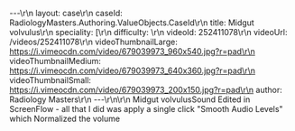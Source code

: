 ---\r\n
                layout: case\r\n
                caseId: RadiologyMasters.Authoring.ValueObjects.CaseId\r\n
                title: Midgut volvulus\r\n
                speciality: [\r\n
                difficulty: \r\n
                videoId: 252411078\r\n
                videoUrl: /videos/252411078\r\n
                videoThumbnailLarge: https://i.vimeocdn.com/video/679039973_960x540.jpg?r=pad\r\n
                videoThumbnailMedium: https://i.vimeocdn.com/video/679039973_640x360.jpg?r=pad\r\n
                videoThumbnailSmall: https://i.vimeocdn.com/video/679039973_200x150.jpg?r=pad\r\n
                author: Radiology Masters\r\n
                ---\r\n\r\n
                Midgut volvulusSound Edited in ScreenFlow - all that I did was apply a single click "Smooth Audio Levels" which Normalized the volume